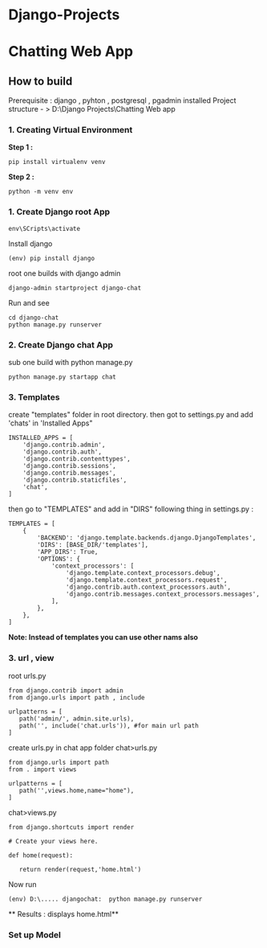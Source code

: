 # Django-Projects
# Chatting Web App
## How to build 
Prerequisite : django , pyhton , postgresql , pgadmin installed
Project structure - > D:\Django Projects\Chatting Web app
### 1. Creating Virtual Environment 
**Step 1 :**
```
pip install virtualenv venv
```
**Step 2 :**
```
python -m venv env
```
### 1. Create Django root App
```
env\SCripts\activate
```
Install django

```
(env) pip install django

```
root one builds with django admin

```
django-admin startproject django-chat
```
Run and see
```
cd django-chat
python manage.py runserver
```
### 2. Create Django chat App
sub one build with python manage.py 
``` 
python manage.py startapp chat
```
### 3. Templates
create "templates" folder in root directory. then got to settings.py and add 'chats' in 'Installed Apps"
``` 
INSTALLED_APPS = [
    'django.contrib.admin',
    'django.contrib.auth',
    'django.contrib.contenttypes',
    'django.contrib.sessions',
    'django.contrib.messages',
    'django.contrib.staticfiles',
    'chat',
]
```
then go to "TEMPLATES" and add in "DIRS" following thing in settings.py :

``` 
TEMPLATES = [
    {
        'BACKEND': 'django.template.backends.django.DjangoTemplates',
        'DIRS': [BASE_DIR/'templates'],
        'APP_DIRS': True,
        'OPTIONS': {
            'context_processors': [
                'django.template.context_processors.debug',
                'django.template.context_processors.request',
                'django.contrib.auth.context_processors.auth',
                'django.contrib.messages.context_processors.messages',
            ],
        },
    },
] 
```
**Note: Instead of templates you can use other nams also**
### 3. url , view 
root urls.py
 ```  
from django.contrib import admin
from django.urls import path , include

urlpatterns = [
    path('admin/', admin.site.urls),
    path('', include('chat.urls')), #for main url path
]
```
create urls.py in chat app folder
chat>urls.py

 ```
from django.urls import path
from . import views

urlpatterns = [
    path('',views.home,name="home"),
]

 ```
chat>views.py

 ```
 from django.shortcuts import render

# Create your views here.

def home(request):

    return render(request,'home.html')
 ```
 
 Now run 
 
  ```
  (env) D:\..... djangochat:  python manage.py runserver
  ```
  
 ** Results :  displays home.html**
  
 ### Set up Model 
 
